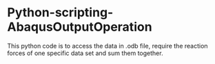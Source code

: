 # Python-scripting-AbaqusOutputOperation
This python code is to access the data in .odb file, require the reaction forces of one specific data set and sum them together.
